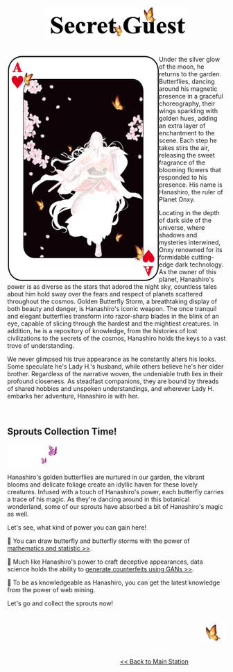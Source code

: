<p align="center">
<img src="https://github.com/lady-h-world/My_Garden/blob/main/images/Secret_Guest_images/secret_guest_logo.png" width="320" height="70" />
</p>

#

<p>
<img align="left" src="https://github.com/lady-h-world/My_Garden/blob/main/images/Secret_Guest_images/my_secret_guest.png" width="350" height="520" />

Under the silver glow of the moon, he returns to the garden. Butterflies, dancing around his magnetic presence in a graceful choreography, their wings sparkling with golden hues, adding an extra layer of enchantment to the scene. Each step he takes stirs the air, releasing the sweet fragrance of the blooming flowers that responded to his presence. His name is Hanashiro, the ruler of Planet Onxy. 

Locating in the depth of dark side of the universe, where shadows and mysteries interwined, Onxy renowned for its formidable cutting-edge dark technology. As the owner of this planet, Hanashiro's power is as diverse as the stars that adored the night sky, countless tales about him hold sway over the fears and respect of planets scattered throughout the cosmos. Golden Butterfly Storm, a breathtaking display of both beauty and danger, is Hanashiro's iconic weapon. The once tranquil and elegant butterflies transform into razor-sharp blades in the blink of an eye, capable of slicing through the hardest and the mightiest creatures. In addition, he is a repository of knowledge, from the histories of lost civilizations to the secrets of the cosmos, Hanashiro holds the keys to a vast trove of understanding.

We never glimpsed his true appearance as he constantly alters his looks. Some speculate he's Lady H.'s husband, while others believe he's her older brother. Regardless of the narrative woven, the undeniable truth lies in their profound closeness. As steadfast companions, they are bound by threads of shared hobbies and unspoken understandings, and wherever Lady H. embarks her adventure, Hanashiro is with her.

</p>
<p>&nbsp;</p>

## Sprouts Collection Time!

<p align="left">
<img src="https://github.com/lady-h-world/My_Garden/blob/main/images/follow_us.png" width="120" height="50" />
</p>

Hanashiro's golden butterflies are nurtured in our garden, the vibrant blooms and delicate foliage create an idyllic haven for these lovely creatures. Infused with a touch of Hanashiro's power, each butterfly carries a trace of his magic. As they're dancing around in this botanical wonderland, some of our sprouts have absorbed a bit of Hanashiro's magic as well.

Let's see, what kind of power you can gain here!

🌱 You can draw butterfly and butterfly storms with the power of [mathematics and statistic >>][2].

🌱 Much like Hanashiro's power to craft deceptive appearances, data science holds the ability to [generate counterfeits using GANs >>][3].

🌱 To be as knowledgeable as Hanashiro, you can get the latest knowledge from the power of web mining.

Let's go and collect the sprouts now!

#

<p align="right">
<img src="https://github.com/lady-h-world/My_Garden/blob/main/images/going_back.png" width="60" height="44" />
</p>

&nbsp;&nbsp;&nbsp;&nbsp;&nbsp;&nbsp;&nbsp;&nbsp;&nbsp;&nbsp;&nbsp;&nbsp;&nbsp;&nbsp;&nbsp;&nbsp;&nbsp;&nbsp;&nbsp;&nbsp;&nbsp;&nbsp;&nbsp;&nbsp;&nbsp;&nbsp;&nbsp;&nbsp;&nbsp;&nbsp;&nbsp;&nbsp;&nbsp;&nbsp;&nbsp;&nbsp;&nbsp;&nbsp;&nbsp;&nbsp;&nbsp;&nbsp;&nbsp;&nbsp;&nbsp;&nbsp;&nbsp;&nbsp;&nbsp;&nbsp;&nbsp;&nbsp;&nbsp;&nbsp;&nbsp;&nbsp;&nbsp;&nbsp;&nbsp;&nbsp;&nbsp;&nbsp;&nbsp;&nbsp;&nbsp;&nbsp;&nbsp;&nbsp;&nbsp;&nbsp;&nbsp;&nbsp;&nbsp;&nbsp;&nbsp;&nbsp;&nbsp;&nbsp;&nbsp;&nbsp;&nbsp;&nbsp;&nbsp;&nbsp;&nbsp;&nbsp;&nbsp;&nbsp;&nbsp;&nbsp;&nbsp;&nbsp;&nbsp;&nbsp;&nbsp;&nbsp;&nbsp;&nbsp;&nbsp;&nbsp;&nbsp;&nbsp;&nbsp;&nbsp;&nbsp;&nbsp;&nbsp;&nbsp;&nbsp;&nbsp;&nbsp;&nbsp;&nbsp;&nbsp;&nbsp;&nbsp;&nbsp;&nbsp;&nbsp;&nbsp;&nbsp;&nbsp;&nbsp;&nbsp;&nbsp;&nbsp;&nbsp;&nbsp;&nbsp;&nbsp;&nbsp;&nbsp;&nbsp;&nbsp;&nbsp;&nbsp;&nbsp;&nbsp;&nbsp;&nbsp;&nbsp;&nbsp;&nbsp;&nbsp;&nbsp;&nbsp;&nbsp;&nbsp;&nbsp;&nbsp;&nbsp;&nbsp;&nbsp;&nbsp;&nbsp;&nbsp;&nbsp;&nbsp;&nbsp;&nbsp;&nbsp;&nbsp;&nbsp;&nbsp;&nbsp;&nbsp;&nbsp;&nbsp;&nbsp;&nbsp;&nbsp;&nbsp;&nbsp;&nbsp;&nbsp;&nbsp;&nbsp;&nbsp;&nbsp;&nbsp;&nbsp;&nbsp;&nbsp;&nbsp;&nbsp;&nbsp;&nbsp;&nbsp;&nbsp;&nbsp;&nbsp;&nbsp;&nbsp;&nbsp;[<< Back to Main Station][1]


[1]:https://github.com/lady-h-world/My_Garden/blob/main/reading_pages/tour_guide.md#main-station-
[2]:https://github.com/lady-h-world/My_Garden/blob/main/reading_pages/Secret_Guest/math_stats1.md
[3]:https://github.com/lady-h-world/My_Garden/blob/main/reading_pages/Secret_Guest/tgans1.md
